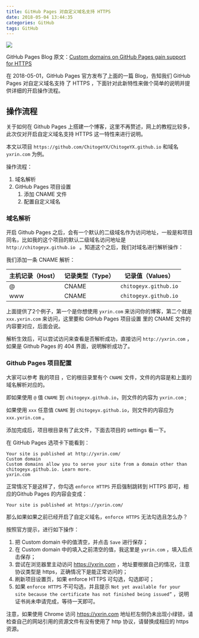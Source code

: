```yaml
---
title: GitHub Pages 对自定义域名支持 HTTPS
date: 2018-05-04 13:44:35
categories: GitHub
tags: GitHub
---
```

![](https://rin-1253361658.file.myqcloud.com/github.png)
<!-- more -->
GitHub Pages Blog 原文：[Custom domains on GitHub Pages gain support for HTTPS](https://blog.github.com/2018-05-01-github-pages-custom-domains-https/)

在 2018-05-01，GitHub Pages 官方发布了上面的一篇 Blog，告知我们 GitHub Pages 对自定义域名支持 了 HTTPS ，下面针对此新特性来做个简单的说明并提供详细的开启操作流程。

## 操作流程
关于如何在 Github Pages 上搭建一个博客，这里不再赘述，网上的教程比较多，此次仅对开启自定义域名支持 HTTPS 这一特性来进行说明。

本文以项目 ` https://github.com/ChitogeYX/ChitogeYX.github.io ` 和域名 ` yxrin.com ` 为例。

操作流程：
1. 域名解析
2. GitHub Pages 项目设置
    1. 添加 CNAME 文件
    2. 配置自定义域名

### 域名解析
开启 Github Pages 之后，会有一个默认的二级域名作为访问地址，一般是和项目同名，比如我的这个项目的默认二级域名访问地址是 ` http://chitogeyx.github.io  ` 。知道这个之后，我们对域名进行解析操作：

我们添加一条 CNAME 解析：

| 主机记录（Host）|记录类型（Type）|记录值（Values）
|-| :- | :-: 
|@|CNAME|` chitogeyx.github.io `
|www|CNAME|` chitogeyx.github.io `

上面提供了2个例子，第一个是你想使用 ` yxrin.com ` 来访问你的博客，第二个就是 ` xxx.yxrin.com ` 来访问，这里要和 GitHub Pages 项目设置 里的 CNAME 文件的内容要对应，后面会说。

解析生效后，可以尝试访问来查看是否解析成功，直接访问 ` http://yxrin.com ` ，如果是 Github Pages 的 404 界面，说明解析成功了。
### Github Pages 项目配置
大家可以参考 我的项目 ，它的根目录里有个 ` CNAME ` 文件，文件的内容是和上面的域名解析对应的。

即如果使用 `@` 值 `CNAME` 到 `chitogeyx.github.io`，则文件的内容为 `yxrin.com` ;

如果使用 `xxx` 任意值 `CNAME` 到 `chitogeyx.github.io`，则文件的内容应为 `xxx.yxrin.com` 。

添加完成后，项目根目录有了此文件，下面去项目的 settings 看一下。

在 GitHub Pages 选项卡下能看到：
```
Your site is published at http://yxrin.com/
Custom domain
Custom domains allow you to serve your site from a domain other than chitogeyx.github.io. Learn more.
yxrin.com
```
正常情况下是这样了，你勾选 `enforce HTTPS` 开启强制跳转到 HTTPS 即可，相应的Github Pages 的内容会变成：
```
Your site is published at https://yxrin.com/
```
那么如果如果之前已经开启了自定义域名，`enforce HTTPS` 无法勾选且怎么办？

按照官方提示，进行如下操作：
1. 把 Custom domain 中的值清空，并点击 `Save` 进行保存；
2. 在 Custom domain 中的填入之前清空的值，我这里是 `yxrin.com` ，填入后点击保存；
3. 尝试在浏览器里主动访问 https://yxrin.com ，地址要根据自己的情况，注意协议类型是 https，正确情况下是能正常访问的；
4. 刷新项目设置页，如果 enforce HTTPS 可勾选，勾选即可；
5. 如果 `enforce HTTPS` 不可勾选，并且提示 `Not yet available for your site because the certificate has not finished being issued”` ，说明证书尚未申请完成，等待一天即可。

注意，如果使用 Chrome 访问 https://yxrin.com 地址栏左侧仍未出现小绿锁，请检查自己的网站引用的资源文件有没有使用了 http 协议，请替换成相应的 https 资源。
